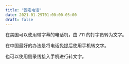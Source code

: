```yaml
---
title: "固定电话"
date: 2021-01-29T01:00:00-05:00
draft: false
---
```


在美国可以使用带字幕的电话机，由 711 的打字员转为文字。

在中国最好的办法是将电话免提后使用手机转文字。

也可以使用侧录线接入手机进行转文字。

